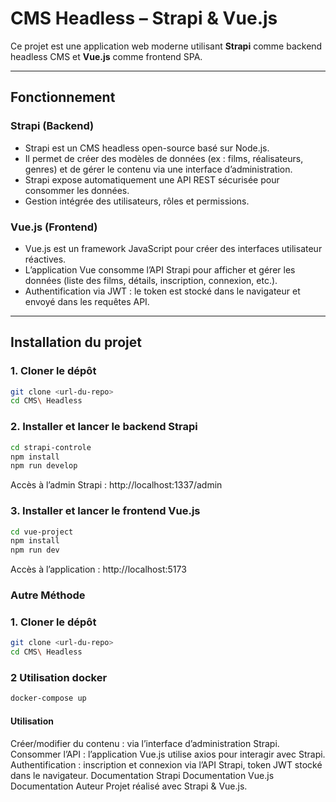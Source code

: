# CMS Headless – Strapi & Vue.js

Ce projet est une application web moderne utilisant **Strapi** comme backend headless CMS et **Vue.js** comme frontend SPA.

---

## Fonctionnement

### Strapi (Backend)
- Strapi est un CMS headless open-source basé sur Node.js.
- Il permet de créer des modèles de données (ex : films, réalisateurs, genres) et de gérer le contenu via une interface d’administration.
- Strapi expose automatiquement une API REST sécurisée pour consommer les données.
- Gestion intégrée des utilisateurs, rôles et permissions.

### Vue.js (Frontend)
- Vue.js est un framework JavaScript pour créer des interfaces utilisateur réactives.
- L’application Vue consomme l’API Strapi pour afficher et gérer les données (liste des films, détails, inscription, connexion, etc.).
- Authentification via JWT : le token est stocké dans le navigateur et envoyé dans les requêtes API.

---

## Installation du projet

### 1. Cloner le dépôt

```bash
git clone <url-du-repo>
cd CMS\ Headless
```

### 2. Installer et lancer le backend Strapi

```bash
cd strapi-controle
npm install
npm run develop
```
Accès à l’admin Strapi : http://localhost:1337/admin

### 3. Installer et lancer le frontend Vue.js

```bash
cd vue-project
npm install
npm run dev
```

Accès à l’application : http://localhost:5173

### Autre Méthode

### 1. Cloner le dépôt

```bash
git clone <url-du-repo>
cd CMS\ Headless
```

### 2 Utilisation docker 

```bash
docker-compose up 
```

#### Utilisation
Créer/modifier du contenu : via l’interface d’administration Strapi.
Consommer l’API : l’application Vue.js utilise axios pour interagir avec Strapi.
Authentification : inscription et connexion via l’API Strapi, token JWT stocké dans le navigateur.
Documentation
Strapi Documentation
Vue.js Documentation
Auteur
Projet réalisé avec Strapi & Vue.js.

